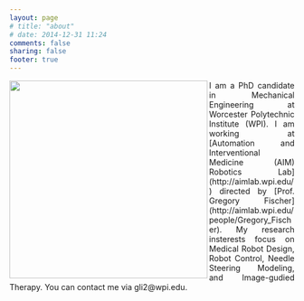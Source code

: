 ```yaml
---
layout: page
# title: "about"
# date: 2014-12-31 11:24
comments: false
sharing: false
footer: true
---
```


<div style="float:left">
<img align="left" src="/about/photo.jpg" width="350" height="350"> 
</div>  <p style='text-align:justify'> I am a PhD candidate in Mechanical Engineering at Worcester Polytechnic Institute (WPI). I am working at [Automation and Interventional Medicine (AIM) Robotics Lab](http://aimlab.wpi.edu/) directed by [Prof. Gregory Fischer](http://aimlab.wpi.edu/people/Gregory_Fischer). My research insterests focus on Medical Robot Design, Robot Control, Needle Steering Modeling, and Image-gudied Therapy. You can contact me via gli2@wpi.edu.